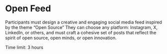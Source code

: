 # Open Feed

Participants must design a creative and engaging social media feed inspired by the theme “Open Source” They can choose any platform: Instagram, X, LinkedIn, or others, and must craft a cohesive set of posts that reflect the spirit of open source, open minds, or open innovation.

Time limit: 3 hours
